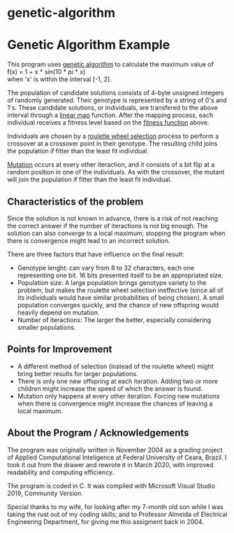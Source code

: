 # genetic-algorithm
<h1>Genetic Algorithm Example</h1>

<p>This program uses <a href="https://en.wikipedia.org/wiki/Genetic_algorithm">genetic algorithm</a> to calculate the maximum value of <br>f(x) = 1 + x * sin(10 * pi * x) <br>when 'x' is within the interval [-1, 2].</p>
<p>The population of candidate solutions consists of 4-byte unsigned integers of randomly generated. Their genotype is represented by a string of 0's and 1's. These candidate solutions, or individuals, are transfered to the above interval through a <a href="https://en.wikipedia.org/wiki/Linear_map">linear map</a> function. After the mapping process, each individual receives a fitness level based on the <a href="https://en.wikipedia.org/wiki/Fitness_function">fitness function</a> above.</p>
<p>Individuals are chosen by a <a href="https://en.wikipedia.org/wiki/Fitness_proportionate_selection">roulette wheel selection</a> process to perform a crossover at a crossover point in their genotype. The resulting child joins the population if fitter than the least fit individual.</p>

<p><a href="https://en.wikipedia.org/wiki/Mutation_(genetic_algorithm)">Mutation</a> occurs at every other iteraction, and it consists of a bit flip at a random position in one of the individuals. As with the crossover, the mutant will join the population if fitter than the least fit individual.</p>

<h2>Characteristics of the problem</h2>
<p>Since the solution is not known in advance, there is a risk of not reaching the correct answer if the number of iteractions is not big enough. The solution can also converge to a local maximum; stopping the program when there is convergence might lead to an incorrect solution.</p>
<p>There are three factors that have influence on the final result:</p>
<ul>
  <li>Genotype lenght: can vary from 8 to 32 characters, each one representing one bit. 16 bits presented itself to be an appropriated size.</li>
  <li>Population size: A large population brings genotype variety to the problem, but makes the roulette wheel selection ineffective (since all of its individuals would have similar probabilities of being chosen). A small population converges quickly, and the chance of new offspring would heavily depend on mutation.</li>
  <li>Number of iteractions: The larger the better, especially considering smaller populations.</li>
</ul>

<h2>Points for Improvement</h2>
<ul>
  <li>A different method of selection (instead of the roulette wheel) might bring better results for larger populations.</li>
  <li>There is only one new offspring at each iteration. Adding two or more children might increase the speed of which the answer is found.</li>
  <li>Mutation only happens at every other iteration. Forcing new mutations when there is convergence might increase the chances of leaving a local maximum.</li>
</ul>

<h2>About the Program / Acknowledgements</h2>
<p>The program was originally written in November 2004 as a grading project of Applied Computational Inteligence at Federal University of Ceara, Brazil. I took it out from the drawer and rewrote it in March 2020, with improved readability and computing efficiency.</p>
<p>The program is coded in C. It was compiled with Microsoft Visual Studio 2019, Community Version.</p>
<p> Special thanks to my wife, for looking after my 7-month old son while I was taking the rust out of my coding skills; and to Professor Almeida of Electrical Engineering Department, for giving me this assigment back in 2004.</p>
